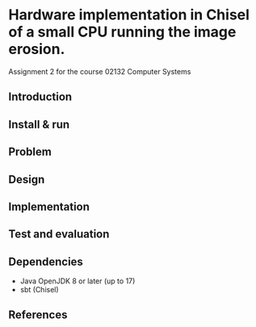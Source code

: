 # Hardware implementation in Chisel of a small CPU running the image erosion.

Assignment 2 for the course 02132 Computer Systems

## Introduction



## Install & run



## Problem



## Design



## Implementation



## Test and evaluation



## Dependencies

- Java OpenJDK 8 or later (up to 17)
- sbt (Chisel)






## References


